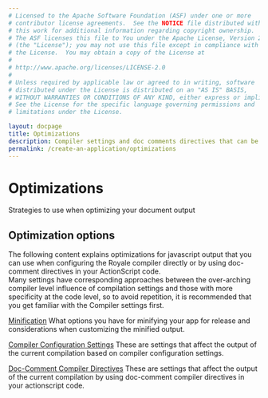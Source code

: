 ```yaml
---
# Licensed to the Apache Software Foundation (ASF) under one or more
# contributor license agreements.  See the NOTICE file distributed with
# this work for additional information regarding copyright ownership.
# The ASF licenses this file to You under the Apache License, Version 2.0
# (the "License"); you may not use this file except in compliance with
# the License.  You may obtain a copy of the License at
# 
# http://www.apache.org/licenses/LICENSE-2.0
# 
# Unless required by applicable law or agreed to in writing, software
# distributed under the License is distributed on an "AS IS" BASIS,
# WITHOUT WARRANTIES OR CONDITIONS OF ANY KIND, either express or implied.
# See the License for the specific language governing permissions and
# limitations under the License.

layout: docpage
title: Optimizations
description: Compiler settings and doc comments directives that can be used to improve generated output
permalink: /create-an-application/optimizations
---
```

# Optimizations

Strategies to use when optimizing your document output

## Optimization options

The following content explains optimizations for javascript output that you can use when configuring the Royale compiler directly or by using doc-comment directives in your ActionScript code.  
Many settings have corresponding approaches between the over-arching compiler level influence of compilation settings and those with more specificity at the code level, so to avoid repetition, it is recommended that you get familiar with the Compiler settings first.

[Minification](create-an-application/optimizations/minification) What options you have for minifying your app for release and considerations when customizing the minified output.

[Compiler Configuration Settings](create-an-application/optimizations/compiler-configuration-settings) These are settings that affect the output of the current compilation based on compiler configuration settings.

[Doc-Comment Compiler Directives](create-an-application/optimizations/doc-comment-directives) These are settings that affect the output of the current compilation by using doc-comment compiler directives in your actionscript code.




